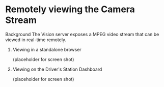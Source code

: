 # Remotely viewing the Camera Stream

Background
	The Vision server exposes a MPEG video stream that can be viewed in real-time remotely.

1. Viewing in a standalone browser

	(placeholder for screen shot)

2. Viewing on the Driver's Station Dashboard

	(placeholder for screen shot)
